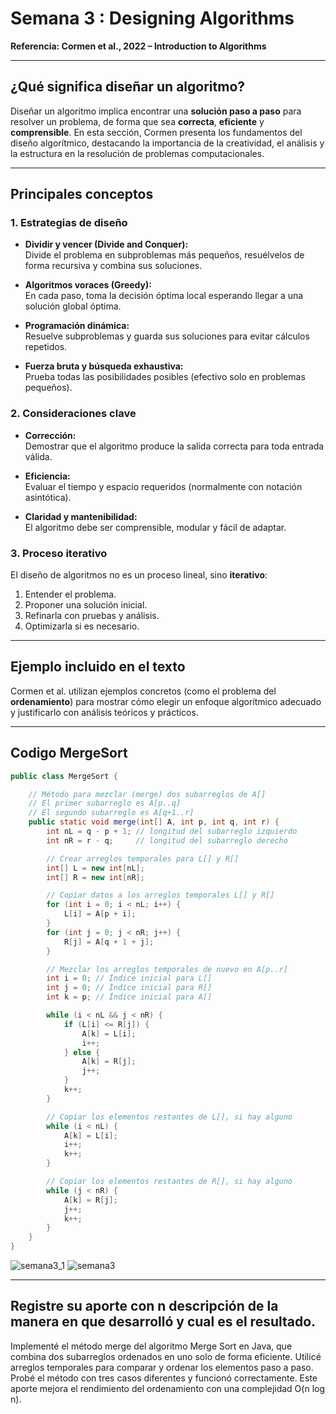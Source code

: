 # Semana 3 : Designing Algorithms  
**Referencia: Cormen et al., 2022 – Introduction to Algorithms**

---

##  ¿Qué significa diseñar un algoritmo?

Diseñar un algoritmo implica encontrar una **solución paso a paso** para resolver un problema, de forma que sea **correcta**, **eficiente** y **comprensible**. En esta sección, Cormen presenta los fundamentos del diseño algorítmico, destacando la importancia de la creatividad, el análisis y la estructura en la resolución de problemas computacionales.

---

##  Principales conceptos

### 1. Estrategias de diseño

- **Dividir y vencer (Divide and Conquer):**  
  Divide el problema en subproblemas más pequeños, resuélvelos de forma recursiva y combina sus soluciones.

- **Algoritmos voraces (Greedy):**  
  En cada paso, toma la decisión óptima local esperando llegar a una solución global óptima.

- **Programación dinámica:**  
  Resuelve subproblemas y guarda sus soluciones para evitar cálculos repetidos.

- **Fuerza bruta y búsqueda exhaustiva:**  
  Prueba todas las posibilidades posibles (efectivo solo en problemas pequeños).

### 2. Consideraciones clave

- **Corrección:**  
  Demostrar que el algoritmo produce la salida correcta para toda entrada válida.

- **Eficiencia:**  
  Evaluar el tiempo y espacio requeridos (normalmente con notación asintótica).

- **Claridad y mantenibilidad:**  
  El algoritmo debe ser comprensible, modular y fácil de adaptar.

### 3. Proceso iterativo

El diseño de algoritmos no es un proceso lineal, sino **iterativo**:
1. Entender el problema.
2. Proponer una solución inicial.
3. Refinarla con pruebas y análisis.
4. Optimizarla si es necesario.

---

##  Ejemplo incluido en el texto

Cormen et al. utilizan ejemplos concretos (como el problema del **ordenamiento**) para mostrar cómo elegir un enfoque algorítmico adecuado y justificarlo con análisis teóricos y prácticos.

---
## Codigo MergeSort
```java
public class MergeSort {

    // Método para mezclar (merge) dos subarreglos de A[]
    // El primer subarreglo es A[p..q]
    // El segundo subarreglo es A[q+1..r]
    public static void merge(int[] A, int p, int q, int r) {
        int nL = q - p + 1; // longitud del subarreglo izquierdo
        int nR = r - q;     // longitud del subarreglo derecho

        // Crear arreglos temporales para L[] y R[]
        int[] L = new int[nL];
        int[] R = new int[nR];

        // Copiar datos a los arreglos temporales L[] y R[]
        for (int i = 0; i < nL; i++) {
            L[i] = A[p + i];
        }
        for (int j = 0; j < nR; j++) {
            R[j] = A[q + 1 + j];
        }

        // Mezclar los arreglos temporales de nuevo en A[p..r]
        int i = 0; // Índice inicial para L[]
        int j = 0; // Índice inicial para R[]
        int k = p; // Índice inicial para A[]

        while (i < nL && j < nR) {
            if (L[i] <= R[j]) {
                A[k] = L[i];
                i++;
            } else {
                A[k] = R[j];
                j++;
            }
            k++;
        }

        // Copiar los elementos restantes de L[], si hay alguno
        while (i < nL) {
            A[k] = L[i];
            i++;
            k++;
        }

        // Copiar los elementos restantes de R[], si hay alguno
        while (j < nR) {
            A[k] = R[j];
            j++;
            k++;
        }
    }
}
```
![semana3_1](https://github.com/user-attachments/assets/ddc19714-081b-4f0b-b687-20a63def931a)
![semana3](https://github.com/user-attachments/assets/b9b69d23-4409-4ccf-ac48-ef0f4d11bc44)

---
## Registre su aporte con n descripción de la manera en que desarrolló y cual es el resultado.

Implementé el método merge del algoritmo Merge Sort en Java, que combina dos subarreglos ordenados en uno solo de forma eficiente.
Utilicé arreglos temporales para comparar y ordenar los elementos paso a paso.
Probé el método con tres casos diferentes y funcionó correctamente.
Este aporte mejora el rendimiento del ordenamiento con una complejidad O(n log n).


